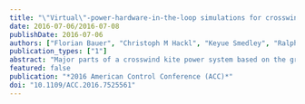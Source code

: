 ```yaml
---
title: "\"Virtual\"-power-hardware-in-the-loop simulations for crosswind kite power with ground generation"
date: 2016-07-06/2016-07-08
publishDate: 2016-07-06
authors: ["Florian Bauer", "Christoph M Hackl", "Keyue Smedley", "Ralph M Kennel"]
publication_types: ["1"]
abstract: "Major parts of a crosswind kite power system based on the ground generation principle can be tested without risks to the kite in a laboratory or workshop by coupling the winch(es) to loads, which emulate the kite's forces (power-hardware-in-the-loop, PHIL). As such tests can be costly and time consuming, this paper proposes an intermediate step: Instead of emulating the computed kite loads on a coupled real load, they are emulated on the existent electrical drives of the winches. With less effort, the winches turn similarly as if they where loaded by a real kite. As the loads are virtually present only, but hardware is involved, one may call this principle “virtual”-PHIL. Measurements with a small-scale prototype are presented."
featured: false
publication: "*2016 American Control Conference (ACC)*"
doi: "10.1109/ACC.2016.7525561"
---
```



